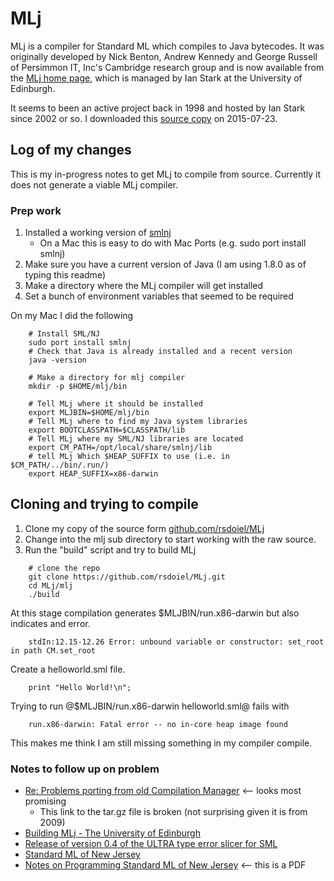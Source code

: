 
# MLj

MLj is a compiler for Standard ML which compiles to Java bytecodes. It was
originally developed by Nick Benton, Andrew Kennedy and George Russell of
Persimmon IT, Inc's Cambridge research group and is now available from the
[MLj home page](http://www.dcs.ed.ac.uk/home/mlj/index.html), which is managed
by Ian Stark at the University of Edinburgh.  

It seems to been an active project back in 1998 and hosted by Ian Stark since
2002 or so. I downloaded this [source copy](http://www.dcs.ed.ac.uk/home/mlj/dist/index.html)
on 2015-07-23.  

## Log of my changes

This is my in-progress notes to get MLj to compile from source. Currently it
does not generate a viable MLj compiler.


### Prep work

1. Installed a working version of [smlnj](http://www.smlnj.org/)
    + On a Mac this is easy to do with Mac Ports (e.g. sudo port install smlnj)
2. Make sure you have a current version of Java (I am using 1.8.0 as of typing this readme)
3. Make a directory where the MLj compiler will get installed
4. Set a bunch of environment variables that seemed to be required

On my Mac I did the following

```
    # Install SML/NJ
    sudo port install smlnj
    # Check that Java is already installed and a recent version
    java -version

    # Make a directory for mlj compiler
    mkdir -p $HOME/mlj/bin

    # Tell MLj where it should be installed
    export MLJBIN=$HOME/mlj/bin
    # Tell MLj where to find my Java system libraries
    export BOOTCLASSPATH=$CLASSPATH/lib
    # Tell MLj where my SML/NJ libraries are located
    export CM_PATH=/opt/local/share/smlnj/lib
    # tell MLj Which $HEAP_SUFFIX to use (i.e. in $CM_PATH/../bin/.run/)
    export HEAP_SUFFIX=x86-darwin
```

## Cloning and trying to compile

1. Clone my copy of the source form [github.com/rsdoiel/MLj](https://github.com/rsdoiel/MLj)
2. Change into the mlj sub directory to start working with the raw source.
3. Run the "build" script and try to build MLj

```
    # clone the repo
    git clone https://github.com/rsdoiel/MLj.git
    cd MLj/mlj
    ./build
```

At this stage compilation generates $MLJBIN/run.x86-darwin but also indicates
and error.

```
    stdIn:12.15-12.26 Error: unbound variable or constructor: set_root in path CM.set_root
```

Create a helloworld.sml file.

```
    print "Hello World!\n";
```

Trying to run @$MLJBIN/run.x86-darwin helloworld.sml@ fails with

```
    run.x86-darwin: Fatal error -- no in-core heap image found
```

This makes me think I am still missing something in my compiler compile.

### Notes to follow up on problem

+ [Re: Problems porting from old Compilation Manager](http://comments.gmane.org/gmane.comp.lang.sml.smlnj/657) <-- looks most promising
    + This link to the tar.gz file is broken (not surprising given it is from 2009)
+ [Building MLj - The University of Edinburgh](http://www.dcs.ed.ac.uk/home/mlj/mailarc/msg00002.html)
+ [Release of version 0.4 of the ULTRA type error slicer for SML](http://blog.gmane.org/gmane.comp.lang.sml.smlnj/month=20091101)
+ [Standard ML of New Jersey](http://sourceforge.net/p/smlnj/mailman/message/24057855/)
+ [Notes on Programming Standard ML of New Jersey](http://www.cs.cornell.edu/riccardo/prog-smlnj/notes-011001.pdf) <-- this is a PDF

